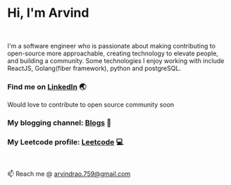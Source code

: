 # Hi, I'm Arvind

<br />

I'm a software engineer who is passionate about making contributing to open-source more approachable, creating technology to elevate people, and building a community. Some technologies I enjoy working with include ReactJS, Golang(fiber framework), python and postgreSQL.

<!-- - 👯 I’m looking to collaborate on ... -->

<!-- - 😄 Pronouns: ... -->
<!-- - ⚡ Fun fact: ... -->

### Find me on [LinkedIn](https://www.linkedin.com/in/arvind-d-rao-3118a916a/) :earth_asia:

Would love to contribute to open source community soon  

### My blogging channel: [Blogs](https://hashnode.com/@arvind-rao) :notebook_with_decorative_cover:
### My Leetcode profile: [Leetcode](https://leetcode.com/arvindrao/) :computer:

<br />

📫 Reach me @ arvindrao.759@gmail.com
